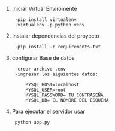 1) Iniciar Virtual Enviromente

        -pip install virtualenv
        -virtualenv -p python venv 

2) Instalar dependencias del proyecto

        -pip install -r requirements.txt
        
3) configurar Base de datos

        -crear archivo .env 
        -ingresar los siguientes datos:

            MYSQL_HOST=localhost
            MYSQL_USER=root
            MYSQL_PASSWORD= TU CONTRASEÑA
            MYSQL_DB= EL NOMBRE DEL ESQUEMA

4) Para ejecutar el servidor usar 

        python app.py                   